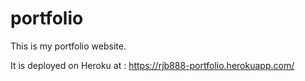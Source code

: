 # portfolio

This is my portfolio website.

It is deployed on Heroku at : https://rjb888-portfolio.herokuapp.com/
